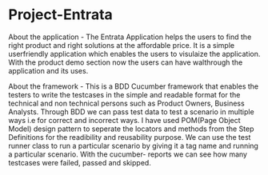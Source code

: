 # Project-Entrata
About the application -
The Entrata Application helps the users to find the right product and right solutions at the affordable price. It is a simple userfriendly application which enables the users to visulaize the application. With the product demo section now the users can have walthrough the application and its uses.

About the framework - 
This is a BDD Cucumber framework that enables the testers to write the testcases in the simple and readable format for the technical and non technical persons such as Product Owners, Business Analysts.
Through BDD we can pass test data to test a scenario in multiple ways i.e for correct and incorrect ways. 
I have used POM(Page Object Model) design pattern to seperate the locators and methods from the Step Definitions for the readibility and reusability purpose.
We can use the test runner class to run a particular scenario by giving it a tag name and running a particular scenario.
With the cucumber- reports we can see how many testcases were failed, passed and skipped.

